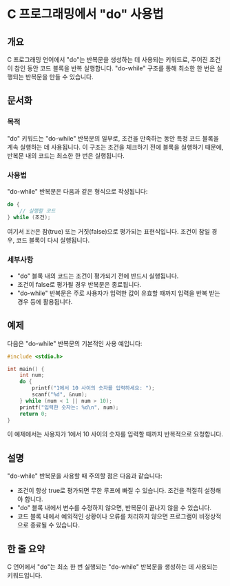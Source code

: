 <!--
Meta Description: # C 프로그래밍에서 "do" 사용법 ## 개요 C 프로그래밍 언어에서 "do"는 반복문을 생성하는 데 사용되는 키워드로, 주어진 조건이 참인 동안 코드 블록을 반복 실행합니다. "do-while" 구조를 통해 최소한 한 번은 실행되는 반복문을 만들 수 있습니다. ##...
Meta Keywords: while, 조건이, num, 반복문을, 있습니다
-->

# C 프로그래밍에서 "do" 사용법

## 개요
C 프로그래밍 언어에서 "do"는 반복문을 생성하는 데 사용되는 키워드로, 주어진 조건이 참인 동안 코드 블록을 반복 실행합니다. "do-while" 구조를 통해 최소한 한 번은 실행되는 반복문을 만들 수 있습니다.

## 문서화
### 목적
"do" 키워드는 "do-while" 반복문의 일부로, 조건을 만족하는 동안 특정 코드 블록을 계속 실행하는 데 사용됩니다. 이 구조는 조건을 체크하기 전에 블록을 실행하기 때문에, 반복문 내의 코드는 최소한 한 번은 실행됩니다.

### 사용법
"do-while" 반복문은 다음과 같은 형식으로 작성됩니다:

```c
do {
    // 실행할 코드
} while (조건);
```

여기서 `조건`은 참(true) 또는 거짓(false)으로 평가되는 표현식입니다. 조건이 참일 경우, 코드 블록이 다시 실행됩니다.

### 세부사항
- "do" 블록 내의 코드는 조건이 평가되기 전에 반드시 실행됩니다.
- 조건이 false로 평가될 경우 반복문은 종료됩니다.
- "do-while" 반복문은 주로 사용자가 입력한 값이 유효할 때까지 입력을 반복 받는 경우 등에 활용됩니다.

## 예제
다음은 "do-while" 반복문의 기본적인 사용 예입니다:

```c
#include <stdio.h>

int main() {
    int num;
    do {
        printf("1에서 10 사이의 숫자를 입력하세요: ");
        scanf("%d", &num);
    } while (num < 1 || num > 10);
    printf("입력한 숫자는: %d\n", num);
    return 0;
}
```

이 예제에서는 사용자가 1에서 10 사이의 숫자를 입력할 때까지 반복적으로 요청합니다.

## 설명
"do-while" 반복문을 사용할 때 주의할 점은 다음과 같습니다:

- 조건이 항상 true로 평가되면 무한 루프에 빠질 수 있습니다. 조건을 적절히 설정해야 합니다.
- "do" 블록 내에서 변수를 수정하지 않으면, 반복문이 끝나지 않을 수 있습니다.
- 코드 블록 내에서 예외적인 상황이나 오류를 처리하지 않으면 프로그램이 비정상적으로 종료될 수 있습니다.

## 한 줄 요약
C 언어에서 "do"는 최소 한 번 실행되는 "do-while" 반복문을 생성하는 데 사용되는 키워드입니다.